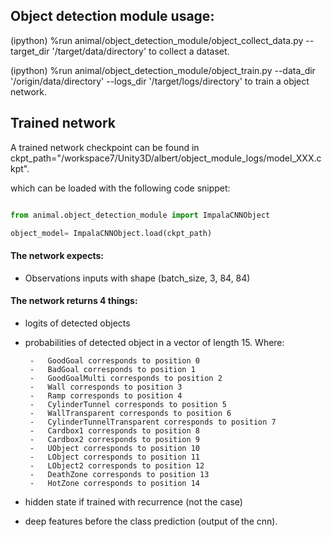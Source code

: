 ## Object detection module usage:

(ipython) %run animal/object_detection_module/object_collect_data.py --target_dir '/target/data/directory' to collect a dataset.

(ipython) %run animal/object_detection_module/object_train.py --data_dir '/origin/data/directory' --logs_dir '/target/logs/directory' to train a object network.


## Trained network

A trained network checkpoint can be found in ckpt_path="/workspace7/Unity3D/albert/object_module_logs/model_XXX.ckpt".

which can be loaded with the following code snippet:

```python

from animal.object_detection_module import ImpalaCNNObject

object_model= ImpalaCNNObject.load(ckpt_path)

```



#### The network expects:

 - Observations inputs with shape (batch_size, 3, 84, 84)



#### The network returns 4 things:

 - logits of detected objects
 - probabilities of detected object in a vector of length 15. Where:

        -   GoodGoal corresponds to position 0
        -   BadGoal corresponds to position 1
        -   GoodGoalMulti corresponds to position 2
        -   Wall corresponds to position 3
        -   Ramp corresponds to position 4
        -   CylinderTunnel corresponds to position 5
        -   WallTransparent corresponds to position 6
        -   CylinderTunnelTransparent corresponds to position 7
        -   Cardbox1 corresponds to position 8
        -   Cardbox2 corresponds to position 9
        -   UObject corresponds to position 10
        -   LObject corresponds to position 11
        -   LObject2 corresponds to position 12
        -   DeathZone corresponds to position 13
        -   HotZone corresponds to position 14

 - hidden state if trained with recurrence (not the case)
 - deep features before the class prediction (output of the cnn).